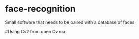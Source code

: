# face-recognition
Small software that needs to be paired with a database of faces 

#Using Cv2 from open Cv ma
